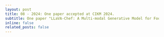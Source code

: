 ```yaml
---
layout: post
title: 08 - 2024: One paper accepted at CIKM 2024.
subtitle: One paper "LLaVA-Chef: A Multi-modal Generative Model for Food Recipes" accepted at CIKM 2024. For details: https://arxiv.org/pdf/2408.16889
inline: false
related_posts: false
---
```


